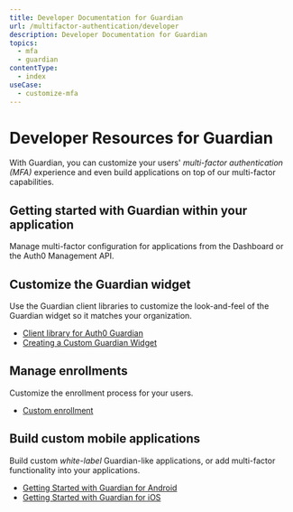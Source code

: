 ```yaml
---
title: Developer Documentation for Guardian
url: /multifactor-authentication/developer
description: Developer Documentation for Guardian
topics:
  - mfa
  - guardian
contentType:
  - index
useCase:
  - customize-mfa
---
```

# Developer Resources for Guardian

With Guardian, you can customize your users' <dfn data-key="multifactor-authentication">multi-factor authentication (MFA)</dfn> experience and even build applications on top of our multi-factor capabilities.

## Getting started with Guardian within your application

Manage multi-factor configuration for applications from the Dashboard or the Auth0 Management API. 

## Customize the Guardian widget

Use the Guardian client libraries to customize the look-and-feel of the Guardian widget so it matches your organization.

* [Client library for Auth0 Guardian](https://github.com/auth0/auth0-guardian.js)
* [Creating a Custom Guardian Widget](https://github.com/auth0/auth0-guardian.js/tree/master/example)

## Manage enrollments

Customize the enrollment process for your users.

* [Custom enrollment](/multifactor-authentication/developer/custom-enrollment-ticket)

## Build custom mobile applications

Build custom _white-label_ Guardian-like applications, or add multi-factor functionality into your applications.

* [Getting Started with Guardian for Android](/multifactor-authentication/developer/libraries/android)
* [Getting Started with Guardian for iOS](/multifactor-authentication/developer/libraries/ios)
